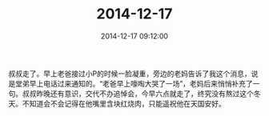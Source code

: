 ﻿---
title: 2014-12-17
date: 2014-12-17 09:12:00
tags:
categories: 爸爸
---
叔叔走了。早上老爸接过小P的时候一脸凝重，旁边的老妈告诉了我这个消息，说是堂弟早上电话过来通知的。“老爸早上嚎啕大哭了一场”，老妈后来悄悄补充了一句。叔叔昨晚还有意识，交代不办追悼会，今早六点就走了，终究没有熬过这个冬天。不知道会不会记得在他嘴里含块红烧肉，只能遥祝他在天国安好。​​​ 
